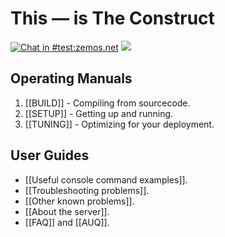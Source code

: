 # This — is The Construct

[![Chat in #test:zemos.net](https://img.shields.io/matrix/test:zemos.net.svg?label=Chat%20in%20%23test%3Azemos.net&logo=matrix&server_fqdn=matrix.org&style=for-the-badge&color=brightgreen)](https://to.chat.dingshunyu.top/#/#test:zemos.net)
[![](https://img.shields.io/badge/PRs-welcome-brightgreen.svg?label=contributions&style=for-the-badge&color=brightgreen)]()

## Operating Manuals

1. [[BUILD]] - Compiling from sourcecode.
2. [[SETUP]] - Getting up and running.
3. [[TUNING]] - Optimizing for your deployment.

## User Guides

* [[Useful console command examples]].
* [[Troubleshooting problems]].
* [[Other known problems]].
* [[About the server]].
* [[FAQ]] and [[AUQ]].
